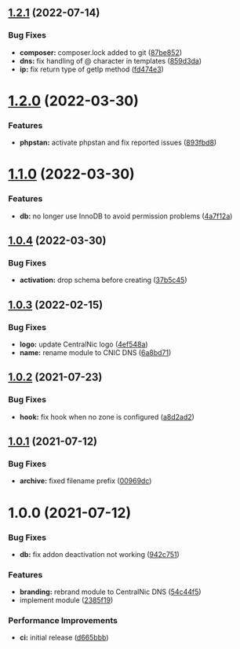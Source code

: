 ## [1.2.1](https://github.com/centralnic-reseller/whmcs-dns/compare/v1.2.0...v1.2.1) (2022-07-14)


### Bug Fixes

* **composer:** composer.lock added to git ([87be852](https://github.com/centralnic-reseller/whmcs-dns/commit/87be8526babd59eaebb1500008da38e984fa3783))
* **dns:** fix handling of @ character in templates ([859d3da](https://github.com/centralnic-reseller/whmcs-dns/commit/859d3dac9b4cb17b166b1b64734fe95b7f8d2c77))
* **ip:** fix return type of getIp method ([fd474e3](https://github.com/centralnic-reseller/whmcs-dns/commit/fd474e3a1aec0fd71be434d4371e3293e3f20df7))

# [1.2.0](https://github.com/centralnic-reseller/whmcs-dns/compare/v1.1.0...v1.2.0) (2022-03-30)


### Features

* **phpstan:** activate phpstan and fix reported issues ([893fbd8](https://github.com/centralnic-reseller/whmcs-dns/commit/893fbd8f5b5880a1abba3e58d1c86999976bf665))

# [1.1.0](https://github.com/centralnic-reseller/whmcs-dns/compare/v1.0.4...v1.1.0) (2022-03-30)


### Features

* **db:** no longer use InnoDB to avoid permission problems ([4a7f12a](https://github.com/centralnic-reseller/whmcs-dns/commit/4a7f12a13f364229fde1c2c32110bdfee4f044da))

## [1.0.4](https://github.com/centralnic-reseller/whmcs-dns/compare/v1.0.3...v1.0.4) (2022-03-30)


### Bug Fixes

* **activation:** drop schema before creating ([37b5c45](https://github.com/centralnic-reseller/whmcs-dns/commit/37b5c45612fa68b1a398150c07454e09608a8597))

## [1.0.3](https://github.com/centralnic-reseller/whmcs-dns/compare/v1.0.2...v1.0.3) (2022-02-15)


### Bug Fixes

* **logo:** update CentralNic logo ([4ef548a](https://github.com/centralnic-reseller/whmcs-dns/commit/4ef548a7f0cfc76716fcec1ebca2bad3fdba6d2a))
* **name:** rename module to CNIC DNS ([6a8bd71](https://github.com/centralnic-reseller/whmcs-dns/commit/6a8bd719743d89b82176035f61cbad6cc8e60954))

## [1.0.2](https://github.com/centralnic-reseller/whmcs-dns/compare/v1.0.1...v1.0.2) (2021-07-23)


### Bug Fixes

* **hook:** fix hook when no zone is configured ([a8d2ad2](https://github.com/centralnic-reseller/whmcs-dns/commit/a8d2ad2ce29cfaa2796eded57fe939ce12d8956e))

## [1.0.1](https://github.com/centralnic-reseller/whmcs-dns/compare/v1.0.0...v1.0.1) (2021-07-12)


### Bug Fixes

* **archive:** fixed filename prefix ([00969dc](https://github.com/centralnic-reseller/whmcs-dns/commit/00969dc739ef3030ad1c8b476cb329526b5664d8))

# 1.0.0 (2021-07-12)


### Bug Fixes

* **db:** fix addon deactivation not working ([942c751](https://github.com/centralnic-reseller/whmcs-dns/commit/942c7510fd7a18eb5f999a6ef77b1f753be8b6e0))


### Features

* **branding:** rebrand module to CentralNic DNS ([54c44f5](https://github.com/centralnic-reseller/whmcs-dns/commit/54c44f527b9e9912c1925494f9d1755bb6e2f706))
* implement module ([2385f19](https://github.com/centralnic-reseller/whmcs-dns/commit/2385f195a2fa53830dbb8c0d0b4e42ce0ba79a50))


### Performance Improvements

* **ci:** initial release ([d665bbb](https://github.com/centralnic-reseller/whmcs-dns/commit/d665bbb9d3e18d5fec2b0bfd2541ce50b0b97a11))
